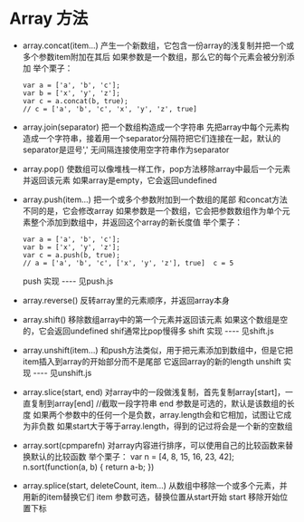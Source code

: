 # Array 方法

- array.concat(item...)
  产生一个新数组，它包含一份array的浅复制并把一个或多个参数item附加在其后
  如果参数是一个数组，那么它的每个元素会被分别添加
  举个栗子：
  ```
  var a = ['a', 'b', 'c'];
  var b = ['x', 'y', 'z'];
  var c = a.concat(b, true);
  // c = ['a', 'b', 'c', 'x', 'y', 'z', true]
  ```

- array.join(separator)
  把一个数组构造成一个字符串
  先把array中每个元素构造成一个字符串，接着用一个separator分隔符把它们连接在一起，默认的separator是逗号','
  无间隔连接使用空字符串作为separator

- array.pop()
  使数组可以像堆栈一样工作，pop方法移除array中最后一个元素并返回该元素
  如果array是empty，它会返回undefined

- array.push(item...)
  把一个或多个参数附加到一个数组的尾部
  和concat方法不同的是，它会修改array
  如果参数是一个数组，它会把参数数组作为单个元素整个添加到数组中，并返回这个array的新长度值
  举个栗子：
  ```
  var a = ['a', 'b', 'c'];
  var b = ['x', 'y', 'z'];
  var c = a.push(b, true);
  // a = ['a', 'b', 'c', ['x', 'y', 'z'], true]  c = 5
  ```
  push 实现 ---- 见push.js

- array.reverse()
  反转array里的元素顺序，并返回array本身

- array.shift()
  移除数组array中的第一个元素并返回该元素
  如果这个数组是空的，它会返回undefined
  shif通常比pop慢得多
  shift 实现 ---- 见shift.js

- array.unshift(item...)
  和push方法类似，用于把元素添加到数组中，但是它把item插入到array的开始部分而不是尾部
  它返回array的新的length
  unshift 实现 ---- 见unshift.js

- array.slice(start, end)
  对array中的一段做浅复制，首先复制array[start]，一直复制到array[end] //截取一段字符串
  end 参数是可选的，默认是该数组的长度
  如果两个参数中的任何一个是负数，array.length会和它相加，试图让它成为非负数
  如果start大于等于array.length，得到的记过将会是一个新的空数组

- array.sort(cpmparefn)
  对array内容进行排序，可以使用自己的比较函数来替换默认的比较函数
  举个栗子：
  var n = [4, 8, 15, 16, 23, 42];
  n.sort(function(a, b) { return a-b; })

- array.splice(start, deleteCount, item...)
  从数组中移除一个或多个元素，并用新的item替换它们
  item 参数可选，替换位置从start开始
  start 移除开始位置下标